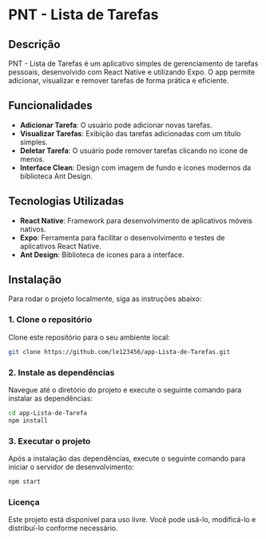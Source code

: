 
# PNT - Lista de Tarefas

## Descrição
PNT - Lista de Tarefas é um aplicativo simples de gerenciamento de tarefas pessoais, desenvolvido com React Native e utilizando Expo. O app permite adicionar, visualizar e remover tarefas de forma prática e eficiente.

## Funcionalidades
- **Adicionar Tarefa**: O usuário pode adicionar novas tarefas.
- **Visualizar Tarefas**: Exibição das tarefas adicionadas com um título simples.
- **Deletar Tarefa**: O usuário pode remover tarefas clicando no ícone de menos.
- **Interface Clean**: Design com imagem de fundo e ícones modernos da biblioteca Ant Design.

## Tecnologias Utilizadas
- **React Native**: Framework para desenvolvimento de aplicativos móveis nativos.
- **Expo**: Ferramenta para facilitar o desenvolvimento e testes de aplicativos React Native.
- **Ant Design**: Biblioteca de ícones para a interface.

## Instalação
Para rodar o projeto localmente, siga as instruções abaixo:

### 1. Clone o repositório
Clone este repositório para o seu ambiente local:

```bash
git clone https://github.com/le123456/app-Lista-de-Tarefas.git
```

### 2. Instale as dependências
Navegue até o diretório do projeto e execute o seguinte comando para instalar as dependências:

```bash
cd app-Lista-de-Tarefa
npm install
```

### 3. Executar o projeto
Após a instalação das dependências, execute o seguinte comando para iniciar o servidor de desenvolvimento:

```bash
npm start
```

### Licença
Este projeto está disponível para uso livre. Você pode usá-lo, modificá-lo e distribuí-lo conforme necessário.
